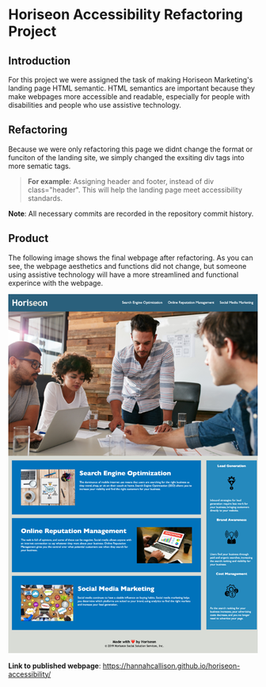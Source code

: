 # Horiseon Accessibility Refactoring Project

## Introduction

For this project we were assigned the task of making Horiseon Marketing's landing page HTML semantic. 
HTML semantics are important because they make webpages more accessible and readable, especially for people with disabilities and people who use assistive technology. 

## Refactoring

Because we were only refactoring this page we didnt change the format or funciton of the landing site, we simply changed the exsiting div tags into more sematic tags. 

>**For example**: Assigning header and footer, instead of div class="header". This will help the landing page meet accessibility standards.


**Note**: All necessary commits are recorded in the repository commit history.

## Product

The following image shows the final webpage after refactoring. As you can see, the webpage aesthetics and functions did not change, but someone using assistive technology will have a more streamlined and functional experince with the webpage.

![Horiseon webpage showcasing same nav bar, header, image, and cards with text and images even with code refactoring](./assets/images/_Users_hannahcallison_Coding_horiseon-accessibility_Develop_index.html.png)

**Link to published webpage**: 
https://hannahcallison.github.io/horiseon-accessibility/
